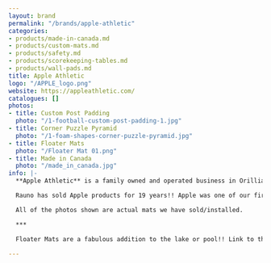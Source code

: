 ```yaml
---
layout: brand
permalink: "/brands/apple-athletic"
categories:
- products/made-in-canada.md
- products/custom-mats.md
- products/safety.md
- products/scorekeeping-tables.md
- products/wall-pads.md
title: Apple Athletic
logo: "/APPLE_logo.png"
website: https://appleathletic.com/
catalogues: []
photos:
- title: Custom Post Padding
  photo: "/1-football-custom-post-padding-1.jpg"
- title: Corner Puzzle Pyramid
  photo: "/1-foam-shapes-corner-puzzle-pyramid.jpg"
- title: Floater Mats
  photo: "/Floater Mat 01.png"
- title: Made in Canada
  photo: "/made_in_canada.jpg"
info: |-
  **Apple Athletic** is a family owned and operated business in Orillia, Ontario. Finding their roots in 1995, they manufacturer super high quality mats of all sorts. The digital printing is also outstanding.

  Rauno has sold Apple products for 19 years!! Apple was one of our first partners when we started Baltic Athletics.

  All of the photos shown are actual mats we have sold/installed.

  ***

  Floater Mats are a fabulous addition to the lake or pool!! Link to the [Floater Mat website. ](https://floatermat.com/)

---
```

